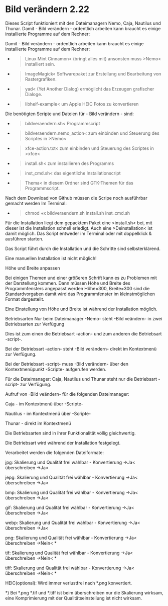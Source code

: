 # Bild verändern 2.22
Dieses Script funktioniert mit den Dateimanagern Nemo, Caja, Nautilus und Thunar.
Damit - Bild verändern - ordentlich arbeiten kann braucht es einige installierte Programme auf dem Rechner:

Damit - Bild verändern - ordentlich arbeiten kann braucht es einige installierte Programme auf dem Rechner:
- >Linux Mint Cinnamon< (bringt alles mit) ansonsten muss >Nemo< installiert sein.
- >ImageMagick< Softwarepaket zur Erstellung und Bearbeitung von Rastergrafiken.
- >yad< (Yet Another Dialog) ermöglicht das Erzeugen grafischer Dialoge.
- >libheif-example< um Apple HEIC Fotos zu konvertieren 

Die benötigten Scripte und Dateien für - Bild verändern - sind:
- >bildveraendern.sh< Programmscript
- >bildveraendern.nemo_action< zum einbinden und Steuerung des Scriptes in >Nemo<
- >xfce-action.txt< zum einbinden und Steuerung des Scriptes in >xfce<
- >install.sh< zum installieren des Programms
- >inst_cmd.sh< das eigentliche Installationscript
- >Thema< in diesem Ordner sind GTK-Themen für das Programmscript.

Nach dem Download von Github müssen die Scripe noch ausführbar gemacht werden
Im Terminal: 
- >chmod +x bildveraendern.sh install.sh inst_cmd.sh 

Für die Installation liegt dem gepacktem Paket eine >install.sh< bei, mit dieser ist die Installation schnell erledigt.
Auch eine >Deinstallation< ist damit möglich.
Das Script entweder im Terminal oder mit doppelklick & ausführen starten.

Das Script führt durch die Installation und die Schritte sind selbsterklärend.

Eine manuellen Installation ist nicht möglich!

Höhe und Breite anpassen

Bei einigen Themen und einer größeren Schrift kann es zu Problemen mit der Darstellung kommen. Dann müssen Höhe und Breite des Programmfensters angepasst werden
Höhe=300, Breite=300 sind die Standardvorgaben damit wird das Programmfenster im kleinstmöglichen Format dargestellt.

Eine Einstellung von Höhe und Breite ist während der Installation möglich.

Betriebsarten
Nur beim Dateimanager -Nemo- steht -Bild veändern- in zwei Betriebsarten zur Verfügung

Dies ist zum einen die Betriebsart -action- und zum anderen die Betriebsart -script-.

Bei der Betriebsart -action- steht -Bild verändern- direkt im Kontextmenü  zur Verfügung. 

Bei der Betriebsart -script- muss -Bild verändern- über den Kontextmenüpunkt -Scripte- aufgerufen werden.

Für die Dateimanager: Caja, Nautilus und Thunar steht nur die Betriebsart -script-  zur Verfügung.

Aufruf von -Bild veändern- für die folgenden Dateimanager:

Caja - im Kontextmenü über -Scripte-

Nautilus - im Kontextmenü über -Scripte-

Thunar - direkt im Kontextmenü

Die Betriebsarten sind in ihrer Funktionalität völlig gleichwertig.

Die Betriebsart wird während der Installation festgelegt.

Verarbeitet werden die folgenden Dateiformate:

jpg:	Skalierung und Qualität frei wählbar - Konvertierung ->Ja< überschreiben ->Ja< 

jepg:	Skalierung und Qualität frei wählbar - Konvertierung ->Ja< überschreiben ->Ja< 

bmp:	Skalierung und Qualität frei wählbar - Konvertierung ->Ja< überschreiben ->Ja< 

gif:	Skalierung und Qualität frei wählbar - Konvertierung ->Ja< überschreiben ->Ja< 

webp:	Skalierung und Qualität frei wählbar - Konvertierung ->Ja< überschreiben ->Ja<

png:	Skalierung und Qualität frei wählbar - Konvertierung ->Ja< überschreiben ->Nein< *

tif:	Skalierung und Qualität frei wählbar - Konvertierung ->Ja< überschreiben ->Nein< *

tiff:	Skalierung und Qualität frei wählbar - Konvertierung ->Ja< überschreiben ->Nein< *

HEIC(optional): Wird immer verlustfrei nach *.png konvertiert.

*) Bei *.png *.tif und *.tiff ist beim überschreiben nur die Skalierung wirksam, eine Komprimierung mit der Qualitätseinstellung ist nicht wirksam.
